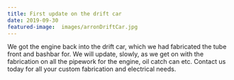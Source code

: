 ```yaml
---
title: First update on the drift car
date: 2019-09-30
featured-image:  images/arronDriftCar.jpg
---
```


We got the engine back into the drift car, which we had fabricated the tube front and bashbar for. We will update, slowly, as we get on with the fabrication on all the pipework for the engine, oil catch can etc. Contact us today for all your custom fabrication and electrical needs.